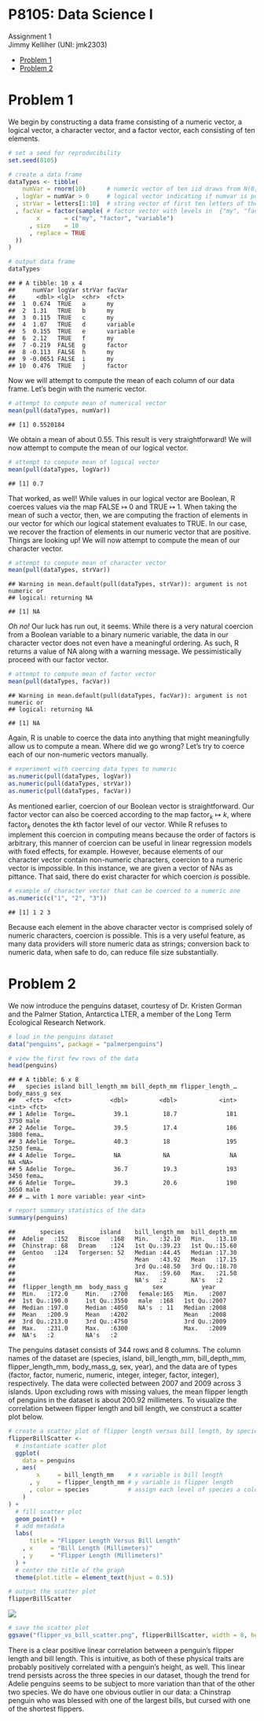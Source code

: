 P8105: Data Science I
================
Assignment 1<br>Jimmy Kelliher (UNI: jmk2303)

-   [Problem 1](#problem-1)
-   [Problem 2](#problem-2)

<!------------------------------------------------------------------------------------------
Preamble
------------------------------------------------------------------------------------------->
<!------------------------------------------------------------------------------------------
Problem 1
------------------------------------------------------------------------------------------->

# Problem 1

We begin by constructing a data frame consisting of a numeric vector, a
logical vector, a character vector, and a factor vector, each consisting
of ten elements.

``` r
# set a seed for reproducibility
set.seed(8105)

# create a data frame
dataTypes <- tibble(
    numVar = rnorm(10)      # numeric vector of ten iid draws from N(0, 1)
  , logVar = numVar > 0     # logical vector indicating if numvar is positive
  , strVar = letters[1:10]  # string vector of first ten letters of the alphabet
  , facVar = factor(sample( # factor vector with levels in  {"my", "factor", "variable"}
        x       = c("my", "factor", "variable")
      , size    = 10
      , replace = TRUE
  ))
)

# output data frame
dataTypes
```

    ## # A tibble: 10 x 4
    ##     numVar logVar strVar facVar  
    ##      <dbl> <lgl>  <chr>  <fct>   
    ##  1  0.674  TRUE   a      my      
    ##  2  1.31   TRUE   b      my      
    ##  3  0.115  TRUE   c      my      
    ##  4  1.07   TRUE   d      variable
    ##  5  0.155  TRUE   e      variable
    ##  6  2.12   TRUE   f      my      
    ##  7 -0.219  FALSE  g      factor  
    ##  8 -0.113  FALSE  h      my      
    ##  9 -0.0651 FALSE  i      my      
    ## 10  0.476  TRUE   j      factor

Now we will attempt to compute the mean of each column of our data
frame. Let’s begin with the numeric vector.

``` r
# attempt to compute mean of numerical vector
mean(pull(dataTypes, numVar))
```

    ## [1] 0.5520184

We obtain a mean of about 0.55. This result is very straightforward! We
will now attempt to compute the mean of our logical vector.

``` r
# attempt to compute mean of logical vector
mean(pull(dataTypes, logVar))
```

    ## [1] 0.7

That worked, as well! While values in our logical vector are Boolean, R
coerces values via the map FALSE ↦ 0 and TRUE ↦ 1. When taking the mean
of such a vector, then, we are computing the fraction of elements in our
vector for which our logical statement evaluates to TRUE. In our case,
we recover the fraction of elements in our numeric vector that are
positive. Things are looking up! We will now attempt to compute the mean
of our character vector.

``` r
# attempt to compute mean of character vector
mean(pull(dataTypes, strVar))
```

    ## Warning in mean.default(pull(dataTypes, strVar)): argument is not numeric or
    ## logical: returning NA

    ## [1] NA

*Oh no!* Our luck has run out, it seems. While there is a very natural
coercion from a Boolean variable to a binary numeric variable, the data
in our character vector does not even have a meaningful ordering. As
such, R returns a value of NA along with a warning message. We
pessimistically proceed with our factor vector.

``` r
# attempt to compute mean of factor vector
mean(pull(dataTypes, facVar))
```

    ## Warning in mean.default(pull(dataTypes, facVar)): argument is not numeric or
    ## logical: returning NA

    ## [1] NA

Again, R is unable to coerce the data into anything that might
meaningfully allow us to compute a mean. Where did we go wrong? Let’s
try to coerce each of our non-numeric vectors manually.

``` r
# experiment with coercing data types to numeric
as.numeric(pull(dataTypes, logVar))
as.numeric(pull(dataTypes, strVar))
as.numeric(pull(dataTypes, facVar))
```

As mentioned earlier, coercion of our Boolean vector is straightforward.
Our factor vector can also be coerced according to the map
factor<sub>*k*</sub> ↦ *k*, where factor<sub>*k*</sub> denotes the *k*th
factor level of our vector. While R refuses to implement this coercion
in computing means because the order of factors is arbitrary, this
manner of coercion can be useful in linear regression models with fixed
effects, for example. However, because elements of our character vector
contain non-numeric characters, coercion to a numeric vector is
impossible. In this instance, we are given a vector of NAs as pittance.
That said, there do exist character for which coercion *is* possible.

``` r
# example of character vector that can be coerced to a numeric one
as.numeric(c("1", "2", "3"))
```

    ## [1] 1 2 3

Because each element in the above character vector is comprised solely
of numeric characters, coercion is possible. This is a very useful
feature, as many data providers will store numeric data as strings;
conversion back to numeric data, when safe to do, can reduce file size
substantially.

<!------------------------------------------------------------------------------------------
Problem 2
------------------------------------------------------------------------------------------->

# Problem 2

We now introduce the penguins dataset, courtesy of Dr. Kristen Gorman
and the Palmer Station, Antarctica LTER, a member of the Long Term
Ecological Research Network.

``` r
# load in the penguins dataset
data("penguins", package = "palmerpenguins")

# view the first few rows of the data
head(penguins)
```

    ## # A tibble: 6 x 8
    ##   species island bill_length_mm bill_depth_mm flipper_length_… body_mass_g sex  
    ##   <fct>   <fct>           <dbl>         <dbl>            <int>       <int> <fct>
    ## 1 Adelie  Torge…           39.1          18.7              181        3750 male 
    ## 2 Adelie  Torge…           39.5          17.4              186        3800 fema…
    ## 3 Adelie  Torge…           40.3          18                195        3250 fema…
    ## 4 Adelie  Torge…           NA            NA                 NA          NA <NA> 
    ## 5 Adelie  Torge…           36.7          19.3              193        3450 fema…
    ## 6 Adelie  Torge…           39.3          20.6              190        3650 male 
    ## # … with 1 more variable: year <int>

``` r
# report summary statistics of the data
summary(penguins)
```

    ##       species          island    bill_length_mm  bill_depth_mm  
    ##  Adelie   :152   Biscoe   :168   Min.   :32.10   Min.   :13.10  
    ##  Chinstrap: 68   Dream    :124   1st Qu.:39.23   1st Qu.:15.60  
    ##  Gentoo   :124   Torgersen: 52   Median :44.45   Median :17.30  
    ##                                  Mean   :43.92   Mean   :17.15  
    ##                                  3rd Qu.:48.50   3rd Qu.:18.70  
    ##                                  Max.   :59.60   Max.   :21.50  
    ##                                  NA's   :2       NA's   :2      
    ##  flipper_length_mm  body_mass_g       sex           year     
    ##  Min.   :172.0     Min.   :2700   female:165   Min.   :2007  
    ##  1st Qu.:190.0     1st Qu.:3550   male  :168   1st Qu.:2007  
    ##  Median :197.0     Median :4050   NA's  : 11   Median :2008  
    ##  Mean   :200.9     Mean   :4202                Mean   :2008  
    ##  3rd Qu.:213.0     3rd Qu.:4750                3rd Qu.:2009  
    ##  Max.   :231.0     Max.   :6300                Max.   :2009  
    ##  NA's   :2         NA's   :2

The penguins dataset consists of 344 rows and 8 columns. The column
names of the dataset are (species, island, bill\_length\_mm,
bill\_depth\_mm, flipper\_length\_mm, body\_mass\_g, sex, year), and the
data are of types (factor, factor, numeric, numeric, integer, integer,
factor, integer), respectively. The data were collected between 2007 and
2009 across 3 islands. Upon excluding rows with missing values, the mean
flipper length of penguins in the dataset is about 200.92 millimeters.
To visualize the correlation between flipper length and bill length, we
construct a scatter plot below.

``` r
# create a scatter plot of flipper length versus bill length, by species
flipperBillScatter <-
  # instantiate scatter plot
  ggplot(
    data = penguins 
  , aes(
        x     = bill_length_mm    # x variable is bill length
      , y     = flipper_length_mm # y variable is flipper length
      , color = species           # assign each level of species a color
    )
) +
  # fill scatter plot
  geom_point() +
  # add metadata
  labs(
      title = "Flipper Length Versus Bill Length"
    , x     = "Bill Length (Millimeters)"
    , y     = "Flipper Length (Millimeters)"
  ) +
  # center the title of the graph
  theme(plot.title = element_text(hjust = 0.5))

# output the scatter plot
flipperBillScatter
```

![](p8105_hw1_jmk2303_files/figure-gfm/unnamed-chunk-10-1.png)<!-- -->

``` r
# save the scatter plot
ggsave("flipper_vs_bill_scatter.png", flipperBillScatter, width = 8, height = 5)
```

There is a clear positive linear correlation between a penguin’s flipper
length and bill length. This is intuitive, as both of these physical
traits are probably positively correlated with a penguin’s height, as
well. This linear trend persists across the three species in our
dataset, though the trend for Adelie penguins seems to be subject to
more variation than that of the other two species. We do have one
obvious outlier in our data: a Chinstrap penguin who was blessed with
one of the largest bills, but cursed with one of the shortest flippers.
